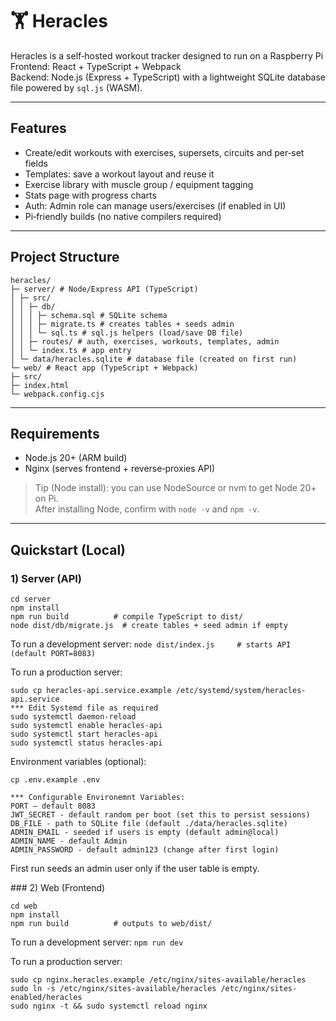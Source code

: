 # 🏋️ Heracles

Heracles is a self‑hosted workout tracker designed to run on a Raspberry Pi  
Frontend: React + TypeScript + Webpack  
Backend: Node.js (Express + TypeScript) with a lightweight SQLite database file powered by `sql.js` (WASM).

---

## Features

- Create/edit workouts with exercises, supersets, circuits and per‑set fields
- Templates: save a workout layout and reuse it
- Exercise library with muscle group / equipment tagging
- Stats page with progress charts
- Auth: Admin role can manage users/exercises (if enabled in UI)
- Pi‑friendly builds (no native compilers required)

---

## Project Structure
```
heracles/
├─ server/ # Node/Express API (TypeScript)
│ ├─ src/
│ │ ├─ db/
│ │ │ ├─ schema.sql # SQLite schema
│ │ │ ├─ migrate.ts # creates tables + seeds admin
│ │ │ └─ sql.ts # sql.js helpers (load/save DB file)
│ │ ├─ routes/ # auth, exercises, workouts, templates, admin
│ │ └─ index.ts # app entry
│ └─ data/heracles.sqlite # database file (created on first run)
└─ web/ # React app (TypeScript + Webpack)
├─ src/
├─ index.html
└─ webpack.config.cjs
```

---

## Requirements

- Node.js 20+ (ARM build)
- Nginx (serves frontend + reverse‑proxies API)

> Tip (Node install): you can use NodeSource or nvm to get Node 20+ on Pi.  
> After installing Node, confirm with `node -v` and `npm -v`.

---

## Quickstart (Local)

### 1) Server (API)

```
cd server
npm install
npm run build          # compile TypeScript to dist/
node dist/db/migrate.js  # create tables + seed admin if empty
```

To run a development server:
`node dist/index.js     # starts API (default PORT=8083)`

To run a production server:
```
sudo cp heracles-api.service.example /etc/systemd/system/heracles-api.service
*** Edit Systemd file as required
sudo systemctl daemon-reload
sudo systemctl enable heracles-api
sudo systemctl start heracles-api
sudo systemctl status heracles-api
```

Environment variables (optional):
```
cp .env.example .env

*** Configurable Environemnt Variables:
PORT — default 8083
JWT_SECRET - default random per boot (set this to persist sessions)
DB_FILE - path to SQLite file (default ./data/heracles.sqlite)
ADMIN_EMAIL - seeded if users is empty (default admin@local)
ADMIN_NAME - default Admin
ADMIN_PASSWORD - default admin123 (change after first login)
```

First run seeds an admin user only if the user table is empty.

### 2) Web (Frontend)
```
cd web
npm install
npm run build          # outputs to web/dist/
```

To run a development server:
`npm run dev`

To run a production server:
```
sudo cp nginx.heracles.example /etc/nginx/sites-available/heracles
sudo ln -s /etc/nginx/sites-available/heracles /etc/nginx/sites-enabled/heracles
sudo nginx -t && sudo systemctl reload nginx
```

